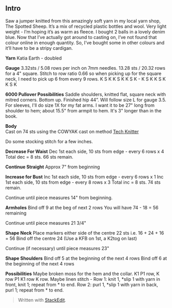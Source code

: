 
## Intro
Saw a jumper knitted from this amazingly soft yarn in my local yarn shop, The Spotted Sheep. It’s a mix of recycled plastic bottles and wool. Very light weight - I’m hoping it’s as warm as fleece. I bought 2 balls in a lovely denim blue. Now that I’ve actually got around to casting on, I’ve not found that colour online in enough quantity. So, I’ve bought some in other colours and it’ll have to be a stripy cardigan.

**Yarn**
Katia Earth - doubled

**Gauge**
3.32sts / 5.08 rows per inch on 7mm needles.    13.28 sts / 20.32 rows for a 4" square.  Stitch to row ratio 0.66 so when picking up for the square neck, I need to pick up 6 from every 9 rows.  K S K K S K K S K - K S K K S K K S K

**6000 Pullover Possibilities**
Saddle shoulders, knitted flat, square neck with mitred corners. Bottom up. Finished hip 44”. 
Will follow size L for gauge 3.5.  For sleeves, I'll do size 1X for my fat arms.  I want it to be 27" long from shoulder to hem;  about 15.5" from armpit to hem.  It's 3" longer than in the book.

**Body**  
Cast on 74 sts using the COWYAK cast on method  [Tech Knitter](http://techknitting.blogspot.com/2007/10/cowyak-waste-yarn-method-of-provisional.html)  

Do some stocking stitch for a few inches. 

**Decrease For Waist**
Dec 1st each side, 10 sts from edge - every 6 rows x 4
Total dec = 8 sts.  66 sts remain.

**Continue Straight**
Approx 7" from beginning

**Increase for Bust**
Inc 1st each side, 10 sts from edge - every 6 rows x 1
Inc 1st each side, 10 sts from edge - every 8 rows x 3
Total inc = 8 sts.  74 sts remain.

Continue until piece measures 14" from beginning.

**Armholes**
Bind off 9 at the beg of next 2 rows
You will have 74 - 18 = 56 remaining

Continue until piece measures 21 3/4"

**Shape Neck**
Place markers either side of the centre 22 sts i.e. 16 + 24 + 16 = 56
Bind off the centre 24 (Use a KFB on 1st, a K2tog on last)

Continue (if necessary) until piece measures 23"

**Shape Shoulders**
Bind off 5 at the beginning of the next 4 rows
Bind off 6 at the beginning of the next 4 rows

**Possibilities**
Maybe broken moss for the hem and the collar. K1 P1 row, K row P1 K1 row K row.
Maybe linen stitch - 
Row 1: knit 1, *slip 1 with yarn in front, knit 1; repeat from * to end.
Row 2: purl 1, *slip 1 with yarn in back, purl 1; repeat from * to end.




> Written with [StackEdit](https://stackedit.io/).
<!--stackedit_data:
eyJoaXN0b3J5IjpbLTc2OTk2NDA1NF19
-->
